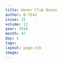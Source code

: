 ```yaml
---
title: Honor Club Notes
author: B-7542
issue: 15
volume: 11
year: 1916
month: 47
day: V
tags:
layout: page.njk
image:
---
```



